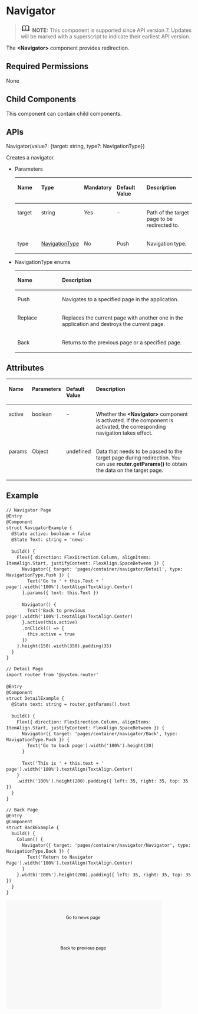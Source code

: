 # Navigator<a name="EN-US_TOPIC_0000001192915106"></a>

>![](../../public_sys-resources/icon-note.gif) **NOTE:** 
>This component is supported since API version 7. Updates will be marked with a superscript to indicate their earliest API version.

The  **<Navigator\>**  component provides redirection.

## Required Permissions<a name="section1933872716571"></a>

None

## Child Components<a name="section1146935319579"></a>

This component can contain child components.

## APIs<a name="section5861121019581"></a>

Navigator\(value?: \{target: string, type?: NavigationType\}\)

Creates a navigator.

-   Parameters

    <a name="table10281697251"></a>
    <table><thead align="left"><tr id="row102818913255"><th class="cellrowborder" valign="top" width="16.11%" id="mcps1.1.6.1.1"><p id="p6281197258"><a name="p6281197258"></a><a name="p6281197258"></a>Name</p>
    </th>
    <th class="cellrowborder" valign="top" width="18%" id="mcps1.1.6.1.2"><p id="p132815942510"><a name="p132815942510"></a><a name="p132815942510"></a>Type</p>
    </th>
    <th class="cellrowborder" valign="top" width="8.25%" id="mcps1.1.6.1.3"><p id="p162839172514"><a name="p162839172514"></a><a name="p162839172514"></a>Mandatory</p>
    </th>
    <th class="cellrowborder" valign="top" width="21.42%" id="mcps1.1.6.1.4"><p id="p182859162519"><a name="p182859162519"></a><a name="p182859162519"></a>Default Value</p>
    </th>
    <th class="cellrowborder" valign="top" width="36.22%" id="mcps1.1.6.1.5"><p id="p172879102514"><a name="p172879102514"></a><a name="p172879102514"></a>Description</p>
    </th>
    </tr>
    </thead>
    <tbody><tr id="row9282912251"><td class="cellrowborder" valign="top" width="16.11%" headers="mcps1.1.6.1.1 "><p id="p112829172510"><a name="p112829172510"></a><a name="p112829172510"></a>target</p>
    </td>
    <td class="cellrowborder" valign="top" width="18%" headers="mcps1.1.6.1.2 "><p id="p628397252"><a name="p628397252"></a><a name="p628397252"></a>string</p>
    </td>
    <td class="cellrowborder" valign="top" width="8.25%" headers="mcps1.1.6.1.3 "><p id="p1429694254"><a name="p1429694254"></a><a name="p1429694254"></a>Yes</p>
    </td>
    <td class="cellrowborder" valign="top" width="21.42%" headers="mcps1.1.6.1.4 "><p id="p182914942513"><a name="p182914942513"></a><a name="p182914942513"></a>-</p>
    </td>
    <td class="cellrowborder" valign="top" width="36.22%" headers="mcps1.1.6.1.5 "><p id="p12296913258"><a name="p12296913258"></a><a name="p12296913258"></a>Path of the target page to be redirected to.</p>
    </td>
    </tr>
    <tr id="row18291497259"><td class="cellrowborder" valign="top" width="16.11%" headers="mcps1.1.6.1.1 "><p id="p529119162516"><a name="p529119162516"></a><a name="p529119162516"></a>type</p>
    </td>
    <td class="cellrowborder" valign="top" width="18%" headers="mcps1.1.6.1.2 "><p id="p0299910251"><a name="p0299910251"></a><a name="p0299910251"></a><a href="#table3452114216394">NavigationType</a></p>
    </td>
    <td class="cellrowborder" valign="top" width="8.25%" headers="mcps1.1.6.1.3 "><p id="p32918962514"><a name="p32918962514"></a><a name="p32918962514"></a>No</p>
    </td>
    <td class="cellrowborder" valign="top" width="21.42%" headers="mcps1.1.6.1.4 "><p id="p102969112514"><a name="p102969112514"></a><a name="p102969112514"></a>Push</p>
    </td>
    <td class="cellrowborder" valign="top" width="36.22%" headers="mcps1.1.6.1.5 "><p id="p132979132520"><a name="p132979132520"></a><a name="p132979132520"></a>Navigation type.</p>
    </td>
    </tr>
    </tbody>
    </table>

-   NavigationType enums

    <a name="table3452114216394"></a>
    <table><thead align="left"><tr id="row245219426397"><th class="cellrowborder" valign="top" width="25.2%" id="mcps1.1.3.1.1"><p id="p545244283914"><a name="p545244283914"></a><a name="p545244283914"></a>Name</p>
    </th>
    <th class="cellrowborder" valign="top" width="74.8%" id="mcps1.1.3.1.2"><p id="p2452114203917"><a name="p2452114203917"></a><a name="p2452114203917"></a>Description</p>
    </th>
    </tr>
    </thead>
    <tbody><tr id="row6452144218390"><td class="cellrowborder" valign="top" width="25.2%" headers="mcps1.1.3.1.1 "><p id="p34529427398"><a name="p34529427398"></a><a name="p34529427398"></a>Push</p>
    </td>
    <td class="cellrowborder" valign="top" width="74.8%" headers="mcps1.1.3.1.2 "><p id="p1245211421393"><a name="p1245211421393"></a><a name="p1245211421393"></a>Navigates to a specified page in the application.</p>
    </td>
    </tr>
    <tr id="row12452184217398"><td class="cellrowborder" valign="top" width="25.2%" headers="mcps1.1.3.1.1 "><p id="p54523425398"><a name="p54523425398"></a><a name="p54523425398"></a>Replace</p>
    </td>
    <td class="cellrowborder" valign="top" width="74.8%" headers="mcps1.1.3.1.2 "><p id="p745215426391"><a name="p745215426391"></a><a name="p745215426391"></a>Replaces the current page with another one in the application and destroys the current page.</p>
    </td>
    </tr>
    <tr id="row9452134213392"><td class="cellrowborder" valign="top" width="25.2%" headers="mcps1.1.3.1.1 "><p id="p510719111403"><a name="p510719111403"></a><a name="p510719111403"></a>Back</p>
    </td>
    <td class="cellrowborder" valign="top" width="74.8%" headers="mcps1.1.3.1.2 "><p id="p154533425394"><a name="p154533425394"></a><a name="p154533425394"></a>Returns to the previous page or a specified page.</p>
    </td>
    </tr>
    </tbody>
    </table>


## Attributes<a name="section187781816826"></a>

<a name="table1979mcpsimp"></a>
<table><thead align="left"><tr id="row1986mcpsimp"><th class="cellrowborder" valign="top" width="11.871187118711871%" id="mcps1.1.5.1.1"><p id="p1988mcpsimp"><a name="p1988mcpsimp"></a><a name="p1988mcpsimp"></a>Name</p>
</th>
<th class="cellrowborder" valign="top" width="16.291629162916294%" id="mcps1.1.5.1.2"><p id="p1990mcpsimp"><a name="p1990mcpsimp"></a><a name="p1990mcpsimp"></a>Parameters</p>
</th>
<th class="cellrowborder" valign="top" width="12.73127312731273%" id="mcps1.1.5.1.3"><p id="p1992mcpsimp"><a name="p1992mcpsimp"></a><a name="p1992mcpsimp"></a>Default Value</p>
</th>
<th class="cellrowborder" valign="top" width="59.10591059105911%" id="mcps1.1.5.1.4"><p id="p1994mcpsimp"><a name="p1994mcpsimp"></a><a name="p1994mcpsimp"></a>Description</p>
</th>
</tr>
</thead>
<tbody><tr id="row2013mcpsimp"><td class="cellrowborder" valign="top" width="11.871187118711871%" headers="mcps1.1.5.1.1 "><p id="p2015mcpsimp"><a name="p2015mcpsimp"></a><a name="p2015mcpsimp"></a>active</p>
</td>
<td class="cellrowborder" valign="top" width="16.291629162916294%" headers="mcps1.1.5.1.2 "><p id="p2017mcpsimp"><a name="p2017mcpsimp"></a><a name="p2017mcpsimp"></a>boolean</p>
</td>
<td class="cellrowborder" valign="top" width="12.73127312731273%" headers="mcps1.1.5.1.3 "><p id="p2019mcpsimp"><a name="p2019mcpsimp"></a><a name="p2019mcpsimp"></a>-</p>
</td>
<td class="cellrowborder" valign="top" width="59.10591059105911%" headers="mcps1.1.5.1.4 "><p id="p2021mcpsimp"><a name="p2021mcpsimp"></a><a name="p2021mcpsimp"></a>Whether the <strong id="b273713177519"><a name="b273713177519"></a><a name="b273713177519"></a>&lt;Navigator&gt;</strong> component is activated. If the component is activated, the corresponding navigation takes effect.</p>
</td>
</tr>
<tr id="row572015119533"><td class="cellrowborder" valign="top" width="11.871187118711871%" headers="mcps1.1.5.1.1 "><p id="p18721161185314"><a name="p18721161185314"></a><a name="p18721161185314"></a>params</p>
</td>
<td class="cellrowborder" valign="top" width="16.291629162916294%" headers="mcps1.1.5.1.2 "><p id="p107210118536"><a name="p107210118536"></a><a name="p107210118536"></a>Object</p>
</td>
<td class="cellrowborder" valign="top" width="12.73127312731273%" headers="mcps1.1.5.1.3 "><p id="p187211917531"><a name="p187211917531"></a><a name="p187211917531"></a>undefined</p>
</td>
<td class="cellrowborder" valign="top" width="59.10591059105911%" headers="mcps1.1.5.1.4 "><p id="p47216118539"><a name="p47216118539"></a><a name="p47216118539"></a>Data that needs to be passed to the target page during redirection. You can use <strong id="b1860712605214"><a name="b1860712605214"></a><a name="b1860712605214"></a>router.getParams()</strong> to obtain the data on the target page.</p>
</td>
</tr>
</tbody>
</table>

## Example<a name="section186436131831"></a>

```
// Navigator Page
@Entry
@Component
struct NavigatorExample {
  @State active: boolean = false
  @State Text: string = 'news'

  build() {
    Flex({ direction: FlexDirection.Column, alignItems: ItemAlign.Start, justifyContent: FlexAlign.SpaceBetween }) {
      Navigator({ target: 'pages/container/navigator/Detail', type: NavigationType.Push }) {
        Text('Go to ' + this.Text + ' page').width('100%').textAlign(TextAlign.Center)
      }.params({ text: this.Text })

      Navigator() {
        Text('Back to previous page').width('100%').textAlign(TextAlign.Center)
      }.active(this.active)
      .onClick(() => {
        this.active = true
      })
    }.height(150).width(350).padding(35)
  }
}
```

```
// Detail Page
import router from '@system.router'

@Entry
@Component
struct DetailExample {
  @State text: string = router.getParams().text

  build() {
    Flex({ direction: FlexDirection.Column, alignItems: ItemAlign.Start, justifyContent: FlexAlign.SpaceBetween }) {
      Navigator({ target: 'pages/container/navigator/Back', type: NavigationType.Push }) {
        Text('Go to back page').width('100%').height(20)
      }

      Text('This is ' + this.text + ' page').width('100%').textAlign(TextAlign.Center)
    }
    .width('100%').height(200).padding({ left: 35, right: 35, top: 35 })
  }
}

```

```
// Back Page
@Entry
@Component
struct BackExample {
  build() {
    Column() {
      Navigator({ target: 'pages/container/navigator/Navigator', type: NavigationType.Back }) {
        Text('Return to Navigator Page').width('100%').textAlign(TextAlign.Center)
      }
    }.width('100%').height(200).padding({ left: 35, right: 35, top: 35 })
  }
}
```

![](figures/navigator.gif)

